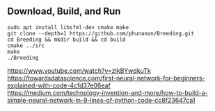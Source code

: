 
## Download, Build, and Run

    sudo apt install libsfml-dev cmake make
    git clone --depth=1 https://github.com/phunanon/Breeding.git
    cd Breeding && mkdir build && cd build
    cmake ../src
    make
    ./Breeding

https://www.youtube.com/watch?v=zIkBYwdkuTk  
https://towardsdatascience.com/first-neural-network-for-beginners-explained-with-code-4cfd37e06eaf  
https://medium.com/technology-invention-and-more/how-to-build-a-simple-neural-network-in-9-lines-of-python-code-cc8f23647ca1
